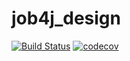 # job4j_design

[![Build Status](https://app.travis-ci.com/Aleksandr-Molchanov/job4j_grabber.svg?branch=main)](https://app.travis-ci.com/Aleksandr-Molchanov/job4j_grabber)
[![codecov](https://codecov.io/gh/Aleksandr-Molchanov/job4j_grabber/branch/master/graph/badge.svg?token=AN6XCA5H47)](https://codecov.io/gh/Aleksandr-Molchanov/job4j_grabber)